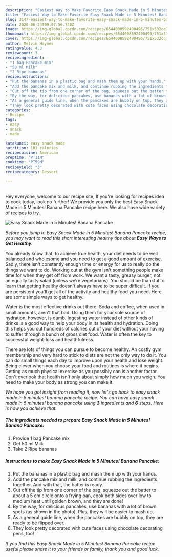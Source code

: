 ```yaml
---
description: "Easiest Way to Make Favorite Easy Snack Made in 5 Minutes! Banana Pancake"
title: "Easiest Way to Make Favorite Easy Snack Made in 5 Minutes! Banana Pancake"
slug: 3147-easiest-way-to-make-favorite-easy-snack-made-in-5-minutes-banana-pancake
date: 2020-06-24T09:07:56.740Z
image: https://img-global.cpcdn.com/recipes/6544008592490496/751x532cq70/easy-snack-made-in-5-minutes-banana-pancake-recipe-main-photo.jpg
thumbnail: https://img-global.cpcdn.com/recipes/6544008592490496/751x532cq70/easy-snack-made-in-5-minutes-banana-pancake-recipe-main-photo.jpg
cover: https://img-global.cpcdn.com/recipes/6544008592490496/751x532cq70/easy-snack-made-in-5-minutes-banana-pancake-recipe-main-photo.jpg
author: Melvin Haynes
ratingvalue: 4.3
reviewcount: 3
recipeingredient:
- "1 bag Pancake mix"
- "50 ml Milk"
- "2 Ripe bananas"
recipeinstructions:
- "Put the bananas in a plastic bag and mash them up with your hands."
- "Add the pancake mix and milk, and continue rubbing the ingredients together. And with that, the batter is ready."
- "Cut off the tip from one corner of the bag, squeeze out the batter to about a 5 cm circle onto a frying pan, cook both sides over low to medium heat until golden brown, and they are done!"
- "By the way, for delicious pancakes, use bananas with a lot of brown spots (as shown in the photo). Plus, they will be easier to mash up."
- "As a general guide line, when the pancakes are bubbly on top, they are ready to be flipped over."
- "They look pretty decorated with cute faces using chocolate decorating pens, too!"
categories:
- Recipe
tags:
- easy
- snack
- made

katakunci: easy snack made 
nutrition: 181 calories
recipecuisine: American
preptime: "PT11M"
cooktime: "PT59M"
recipeyield: "3"
recipecategory: Dessert

---
```

<br>
Hey everyone, welcome to our recipe site, If you're looking for recipes idea to cook today, look no further! We provide you only the best Easy Snack Made in 5 Minutes! Banana Pancake recipe here. We also have wide variety of recipes to try.
<br>


![Easy Snack Made in 5 Minutes! Banana Pancake](https://img-global.cpcdn.com/recipes/6544008592490496/751x532cq70/easy-snack-made-in-5-minutes-banana-pancake-recipe-main-photo.jpg)

<i>Before you jump to Easy Snack Made in 5 Minutes! Banana Pancake recipe, you may want to read this short interesting healthy tips about <strong>Easy Ways to Get Healthy</strong>.</i>

You already know that, to achieve true health, your diet needs to be well balanced and wholesome and you need to get a good amount of exercise. Sadly, there isn't constantly enough time or energy for us to really do the things we want to do. Working out at the gym isn't something people make time for when they get off from work. We want a tasty, greasy burger, not an equally tasty salad (unless we’re vegetarians). You should be thankful to learn that getting healthy doesn't always have to be super difficult. If you are persistent you'll get all of the activity and healthy food you need. Here are some simple ways to get healthy.

Water is the most effective drinks out there. Soda and coffee, when used in small amounts, aren't that bad. Using them for your sole source of hydration, however, is dumb. Ingesting water instead of other kinds of drinks is a good way to help your body in its health and hydration. Doing this helps you cut hundreds of calories out of your diet without your having to suffer through a bunch of gross diet food. Water is often the key to successful weight-loss and healthfulness.

There are lots of things you can pursue to become healthy. An costly gym membership and very hard to stick to diets are not the only way to do it. You can do small things each day to improve upon your health and lose weight. Being clever when you choose your food and routines is where it begins. Getting as much physical exercise as you possibly can is another factor. Don't overlook that health isn't only about simply how much you weigh. You need to make your body as strong you can make it. 


<i>We hope you got insight from reading it, now let's go back to easy snack made in 5 minutes! banana pancake recipe. You can have easy snack made in 5 minutes! banana pancake using <strong>3</strong> ingredients and <strong>6</strong> steps. Here is how you achieve that.
</i>

##### The ingredients needed to prepare Easy Snack Made in 5 Minutes! Banana Pancake:

1. Provide 1 bag Pancake mix
1. Get 50 ml Milk
1. Take 2 Ripe bananas


##### Instructions to make Easy Snack Made in 5 Minutes! Banana Pancake:

1. Put the bananas in a plastic bag and mash them up with your hands.
1. Add the pancake mix and milk, and continue rubbing the ingredients together. And with that, the batter is ready.
1. Cut off the tip from one corner of the bag, squeeze out the batter to about a 5 cm circle onto a frying pan, cook both sides over low to medium heat until golden brown, and they are done!
1. By the way, for delicious pancakes, use bananas with a lot of brown spots (as shown in the photo). Plus, they will be easier to mash up.
1. As a general guide line, when the pancakes are bubbly on top, they are ready to be flipped over.
1. They look pretty decorated with cute faces using chocolate decorating pens, too!


<i>If you find this Easy Snack Made in 5 Minutes! Banana Pancake recipe useful please share it to your friends or family, thank you and good luck.</i>
